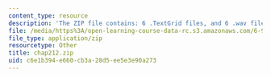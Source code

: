 ```yaml
---
content_type: resource
description: 'The ZIP file contains: 6 .TextGrid files, and 6 .wav files.'
file: /media/https%3A/open-learning-course-data-rc.s3.amazonaws.com/6-911-transcribing-prosodic-structure-of-spoken-utterances-with-tobi-january-iap-2006/c6e1b394e660cb3a28d5ee5e3e90a273_chap212.zip
file_type: application/zip
resourcetype: Other
title: chap212.zip
uid: c6e1b394-e660-cb3a-28d5-ee5e3e90a273
---
```

